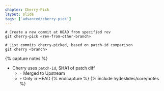 ```yaml
---
chapter: Cherry-Pick
layout: slide
tags: ['advanced/cherry-pick']
---
```


	# Create a new commit at HEAD from specified rev
	git cherry-pick <rev-from-other-branch>

	# List commits cherry-picked, based on patch-id comparison
	git cherry <branch>
    

{% capture notes %}
* Cherry uses `patch-id`, SHA1 of patch diff
	* `-` Merged to Upstream
	* `+` Only in HEAD
{% endcapture %}
{% include hydeslides/core/notes %}

    
